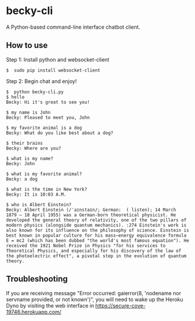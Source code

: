 # becky-cli
A Python-based command-line interface chatbot client.

## How to use
Step 1: Install python and websocket-client
```{r, engine='bash'}
$  sudo pip install websocket-client
```

Step 2: Begin chat and enjoy!

```{r, engine='bash'}
$  python becky-cli.py 
$ hello
Becky: Hi it's great to see you!

$ my name is John
Becky: Pleased to meet you, John

$ my favorite animal is a dog
Becky: What do you like best about a dog?

$ their brains
Becky: Where are you?

$ what is my name?
Becky: John

$ what is my favorite animal?
Becky: a dog

$ what is the time in New York?
Becky: It is 10:03 A.M.

$ who is Albert Einstein?
Becky: Albert Einstein (/ˈaɪnstaɪn/; German:  ( listen); 14 March 1879 – 18 April 1955) was a German-born theoretical physicist. He developed the general theory of relativity, one of the two pillars of modern physics (alongside quantum mechanics). :274 Einstein's work is also known for its influence on the philosophy of science. Einstein is best known in popular culture for his mass–energy equivalence formula E = mc2 (which has been dubbed "the world's most famous equation"). He received the 1921 Nobel Prize in Physics "for his services to Theoretical Physics, and especially for his discovery of the law of the photoelectric effect", a pivotal step in the evolution of quantum theory.

```

## Troubleshooting
If you are receiving message "Error occurred: gaierror(8, 'nodename nor servname provided, or not known')", you will need to wake up the Heroku Dyno by visiting the web interface in https://secure-cove-19746.herokuapp.com/